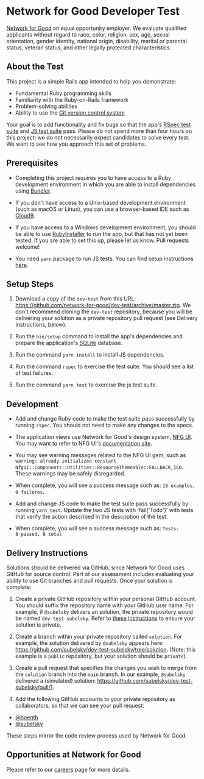 # Network for Good Developer Test

[Network for Good](https://www.networkforgood.com/) an equal opportunity employer. We evaluate qualified applicants without regard to race, color, religion, sex, age, sexual orientation, gender identity, national origin, disability, marital or parental status, veteran status, and other legally protected characteristics.

## About the Test

This project is a simple Rails app intended to help you demonstrate:

* Fundamental Ruby programming skills
* Familiarity with the Ruby-on-Rails framework
* Problem-solving abilities
* Ability to use the [Git version control system](https://git-scm.com/)

Your goal is to add functionality and fix bugs so that the app's [RSpec test suite](spec/) and [JS test suite](spec/javascript/) pass. Please do not spend more than four hours on this project; we do not necessarily expect candidates to solve every test. We want to see how you approach this set of problems.

## Prerequisites

* Completing this project requires you to have access to a Ruby development environment in which you are able to install dependencies using [Bundler](https://bundler.io/).

* If you don't have access to a Unix-based development environment (such as macOS or Linux), you can use a browser-based IDE such as [Cloud9](https://aws.amazon.com/cloud9).

* If you have access to a Windows development environment, you should be able to use [RubyInstaller](https://rubyinstaller.org/) to run the app, but that has not yet been tested. If you are able to set this up, please let us know. Pull requests welcome!

* You need `yarn` package to run JS tests. You can find setup instructions [here](https://classic.yarnpkg.com/en/docs/install).

## Setup Steps

1. Download a copy of the `dev-test` from this URL: https://github.com/network-for-good/dev-test/archive/master.zip.  We don't recommend cloning the `dev-test` repository, because you will be delivering your solution as a private repository pull request (see Delivery Instructions, below).

2. Run the `bin/setup` command to install the app's dependencies and prepare the application's [SQLite](https://sqlite.org/index.html) database.

3. Run the command `yarn install` to install JS dependencies.

4. Run the command `rspec` to exercise the test suite. You should see a list of test failures.

5. Run the command `yarn test` to exercise the js test suite.

## Development

* Add and change Ruby code to make the test suite pass successfully by running `rspec`. You should not need to make any changes to the specs.

* The application views use Network for Good's design system, [NFG UI](https://github.com/network-for-good/nfg_ui). You may want to refer to NFG UI's [documentation site](https://nfg-ui-display-app.herokuapp.com/bootstrap/badges).

* You may see warning messages related to the NFG UI gem, such as `warning: already initialized constant NfgUi::Components::Utilities::ResourceThemeable::FALLBACK_ICO`. These warnings may be safely disregarded.

* When complete, you will see a success message such as: `15 examples, 0 failures`.

* Add and change JS code to make the test suite pass successfully by running `yarn test`. Update the two JS tests with 'fail('Todo')' with tests that verify the action described in the description of the test.

* When complete, you will see a success message such as:  `Tests:       8 passed, 8 total`

## Delivery Instructions

Solutions should be delivered via GitHub, since Network for Good uses GitHub for source control. Part of our assessment includes evaluating your ability to use Git branches and pull requests. Once your solution is complete:

1. Create a private GitHub repository within your personal GitHub account. You should suffix the repository name with your GitHub user name. For example, if `@subelsky` delivers an solution, the private repository would be named `dev-test-subelsky`. Refer to [these instructions](https://docs.github.com/en/free-pro-team@latest/github/administering-a-repository/setting-repository-visibility) to ensure your solution is private.

2. Create a branch within your private repository called `solution`. For example, the solution delivered by `@subelsky` appears here: https://github.com/subelsky/dev-test-subelsky/tree/solution. (Note: this example is a `public` repository, but your solution should be `private`).

3. Create a pull request that specifies the changes you wish to merge from the `solution` branch into the `main` branch. In our example, `@subelsky` delivered a (simulated) solution: https://github.com/subelsky/dev-test-subelsky/pull/1.

4. Add the following GitHub accounts to your private repository as collaborators, so that we can see your pull request:

* [@hoenth](http://github.com/hoenth)
* [@subelsky](https://github.com/subelsky)

These steps mirror the code review process used by Network for Good.

## Opportunities at Network for Good

Please refer to our [careers](https://www.networkforgood.com/about/careers/) page for more details.
